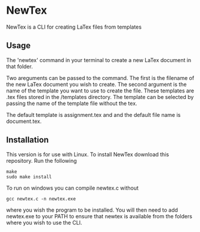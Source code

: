 # NewTex
NewTex is a CLI for creating LaTex files from templates

## Usage
The 'newtex' command in your terminal to create a new LaTex document in that folder.

Two areguments can be passed to the command. The first is the filename of the new LaTex
document you wish to create. The second argument is the name of the template you want to
use to create the file. These templates are .tex files stored in the /templates directory.
The template can be selected by passing the name of the template file without the tex.

The default template is assignment.tex and and the default file name is document.tex.

## Installation
This version is for use with Linux. To install NewTex download this repository.
Run the following
```shell
make
sudo make install
```
To run on windows you can compile newtex.c without
```shell
gcc newtex.c -n newtex.exe
```
where you wish the program to be installed.
You will then need to add newtex.exe to your PATH to ensure that newtex is available
from the folders where you wish to use the CLI.



